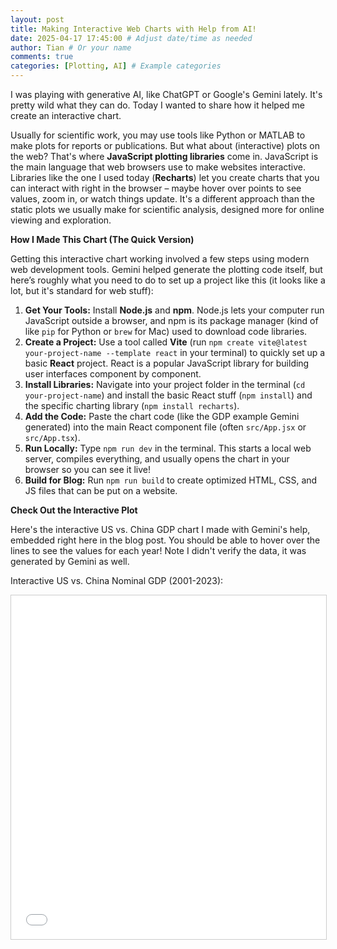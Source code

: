 ```yaml
---
layout: post
title: Making Interactive Web Charts with Help from AI!
date: 2025-04-17 17:45:00 # Adjust date/time as needed
author: Tian # Or your name
comments: true
categories: [Plotting, AI] # Example categories
---
```


I was playing with generative AI, like ChatGPT or Google's Gemini lately. It's pretty wild what they can do. Today I wanted to share how it helped me create an interactive chart.

Usually for scientific work, you may use tools like Python or MATLAB to make plots for reports or publications. But what about (interactive) plots on the web? That's where **JavaScript plotting libraries** come in. JavaScript is the main language that web browsers use to make websites interactive. Libraries like the one I used today (**Recharts**) let you create charts that you can interact with right in the browser – maybe hover over points to see values, zoom in, or watch things update. It's a different approach than the static plots we usually make for scientific analysis, designed more for online viewing and exploration.

**How I Made This Chart (The Quick Version)**

Getting this interactive chart working involved a few steps using modern web development tools. Gemini helped generate the plotting code itself, but here’s roughly what you need to do to set up a project like this (it looks like a lot, but it's standard for web stuff):

1.  **Get Your Tools:** Install **Node.js** and **npm**. Node.js lets your computer run JavaScript outside a browser, and npm is its package manager (kind of like `pip` for Python or `brew` for Mac) used to download code libraries.
2.  **Create a Project:** Use a tool called **Vite** (run `npm create vite@latest your-project-name --template react` in your terminal) to quickly set up a basic **React** project. React is a popular JavaScript library for building user interfaces component by component.
3.  **Install Libraries:** Navigate into your project folder in the terminal (`cd your-project-name`) and install the basic React stuff (`npm install`) and the specific charting library (`npm install recharts`).
4.  **Add the Code:** Paste the chart code (like the GDP example Gemini generated) into the main React component file (often `src/App.jsx` or `src/App.tsx`).
5.  **Run Locally:** Type `npm run dev` in the terminal. This starts a local web server, compiles everything, and usually opens the chart in your browser so you can see it live!
6.  **Build for Blog:** Run `npm run build` to create optimized HTML, CSS, and JS files that can be put on a website.

**Check Out the Interactive Plot**

Here's the interactive US vs. China GDP chart I made with Gemini's help, embedded right here in the blog post. You should be able to hover over the lines to see the values for each year! Note I didn't verify the data, it was generated by Gemini as well.

<p>Interactive US vs. China Nominal GDP (2001-2023):</p>

<iframe 
  src="{{ site.baseurl }}/interactive/gdp_charts/index.html" 
  width="100%" 
  height="550" 
  style="border: 1px solid #ccc; max-width: 900px; display: block; margin: 1em auto;"
  title="Interactive US vs China GDP Chart"
  >
  Loading interactive chart... 
  </iframe>